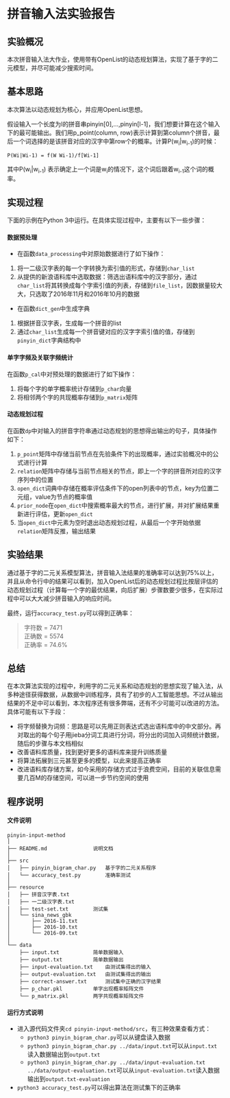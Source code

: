 # 拼音输入法实验报告

## 实验概况
本次拼音输入法大作业，使用带有OpenList的动态规划算法，实现了基于字的二元模型，并尽可能减少搜索时间。

## 基本思路
本次算法以动态规划为核心，并应用OpenList思想。

假设输入一个长度为l的拼音串pinyin[0],…,pinyin[l-1]，我们想要计算在这个输入下的最可能输出。我们用p_point(column, row)表示计算到第column个拼音，最后一个词选择的是该拼音对应的汉字中第row个的概率。计算P(w<sub>i</sub>|w<sub>i-1</sub>)的时候：

```
P(Wi|Wi-1) = f(W Wi-1)/f[Wi-1]
```

其中P(w<sub>i</sub>|w<sub>i-1</sub>) 表示确定上一个词是w<sub>i</sub>的情况下，这个词后跟着w<sub>i-1</sub>这个词的概率。

## 实现过程
下面的示例在Python 3中运行。在具体实现过程中，主要有以下一些步骤：

#### 数据预处理
* 在函数`data_processing`中对原始数据进行了如下操作：

1. 将一二级汉字表的每一个字转换为索引值的形式，存储到`char_list`
2. 从提供的新浪语料库中选取数据：筛选出语料库中的汉字部分，通过`char_list`将其转换成每个字索引值的列表，存储到`file_list`，因数据量较大大，只选取了2016年11月和2016年10月的数据

* 在函数`dict_gen`中生成字典

1. 根据拼音汉字表，生成每一个拼音的list
2. 通过`char_list`生成每一个拼音键对应的汉字字索引值的值，存储到`pinyin_dict`字典结构中

#### 单字字频及关联字频统计
在函数`p_cal`中对预处理的数据进行了如下操作：

1. 将每个字的单字概率统计存储到`p_char`向量
2. 将相邻两个字的共现概率存储到`p_matrix`矩阵

#### 动态规划过程
在函数`dp`中对输入的拼音字符串通过动态规划的思想得出输出的句子，具体操作如下：

1. `p_point`矩阵中存储当前节点在先验条件下的出现概率，通过实验概况中的公式进行计算
2. `relation`矩阵中存储与当前节点相关的节点，即上一个字的拼音所对应的汉字序列中的位置
3. `open_dict`词典中存储在概率评估条件下的open列表中的节点，key为位置二元组，value为节点的概率值
4. `prior_node`在`open_dict`中搜索概率最大的节点，进行扩展，并对扩展结果重新进行评估，更新`open_dict`
5. 当`open_dict`中元素为空时退出动态规划过程，从最后一个字开始依据`relation`矩阵反推，输出结果

## 实验结果
通过基于字的二元关系模型算法，拼音输入法结果的准确率可以达到75%以上，并且从命令行中的结果可以看到，加入OpenList后的动态规划过程比按层评估的动态规划过程（计算每一个字的最优结果，向后扩展）步骤数要少很多，在实际过程中可以大大减少拼音输入的响应时间。

最终，运行```accuracy_test.py```可以得到正确率：
>字符数 = 7471<br/>
>正确数 = 5574<br/>
>正确率 = 74.6%<br/>

## 总结
在本次算法实现的过程中，利用字的二元关系和动态规划的思想实现了输入法，从多种途径获得数据，从数据中训练程序，具有了初步的人工智能思想。不过从输出结果的不足中可以看到，本次程序还有很多弊端，还有不少可能可以改进的方法。具体可能有以下手段：

* 将字频替换为词频：思路是可以先用正则表达式选出语料库中的中文部分。再对取出的每个句子用jieba分词工具进行分词，将分出的词加入词频统计数据，随后的步骤与本文档相似
* 改善语料库质量，找到更好更多的语料库来提升训练质量
* 将算法拓展到三元甚至更多的模型，以此来提高正确率
* 改进语料库存储方案，如今采用的存储方式过于浪费空间，目前的关联信息需要几百M的存储空间，可以进一步节约空间的使用

## 程序说明
#### 文件说明
```
pinyin-input-method
│
├── README.md 				说明文档
│
├── src
│	├── pinyin_bigram_char.py 	基于字的二元关系程序
│	└── accuracy_test.py 		准确率测试
│
├── resource
│	├── 拼音汉字表.txt
│	├── 一二级汉字表.txt
│	├── test-set.txt 		测试集
│	└── sina_news_gbk
│		├── 2016-11.txt
│		├── 2016-10.txt
│		└── 2016-09.txt
│
└── data
	├── input.txt 			简单数据输入
	├── output.txt 			简单数据输出
	├── input-evaluation.txt 	由测试集得出的输入
	├── output-evaluation.txt 	由测试集得出的输出
	├── correct-answer.txt 		测试集中正确的汉字结果
	├── p_char.pkl 			单字出现概率矩阵文件
	└── p_matrix.pkl 		两字共现概率矩阵文件
```
#### 运行方式说明
* 进入源代码文件夹```cd pinyin-input-method/src```，有三种效果查看方式：
	* ```python3 pinyin_bigram_char.py```可以从键盘读入数据
	* ```python3 pinyin_bigram_char.py ../data/input.txt```可以从```input.txt```读入数据输出到```output.txt```	
	* ```python3 pinyin_bigram_char.py ../data/input-evaluation.txt ../data/output-evaluation.txt```可以从```input-evaluation.txt```读入数据输出到```output.txt-evaluation```
* ```python3 accuracy_test.py```可以得出算法在测试集下的正确率